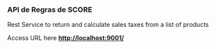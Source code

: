 ### API de Regras de SCORE

Rest Service to return and calculate sales taxes from a list of products


Access URL here [**http://localhost:9001/**](http://localhost:9001/)
